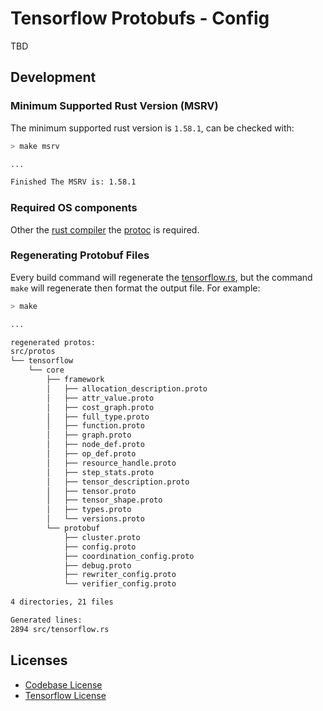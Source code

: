 # Tensorflow Protobufs - Config

TBD

## Development

### Minimum Supported Rust Version (MSRV)

The minimum supported rust version is `1.58.1`, can be checked with:

```bash
> make msrv

...

Finished The MSRV is: 1.58.1
```

### Required OS components

Other the [rust compiler](https://www.rust-lang.org/tools/install) the [protoc](https://grpc.io/docs/protoc-installation/) is required.

### Regenerating Protobuf Files

Every build command will regenerate the [tensorflow.rs](src/tensorflow.rs), but the command `make` will regenerate then format the output file. For example:

```bash
> make

...

regenerated protos:
src/protos
└── tensorflow
    └── core
        ├── framework
        │   ├── allocation_description.proto
        │   ├── attr_value.proto
        │   ├── cost_graph.proto
        │   ├── full_type.proto
        │   ├── function.proto
        │   ├── graph.proto
        │   ├── node_def.proto
        │   ├── op_def.proto
        │   ├── resource_handle.proto
        │   ├── step_stats.proto
        │   ├── tensor_description.proto
        │   ├── tensor.proto
        │   ├── tensor_shape.proto
        │   ├── types.proto
        │   └── versions.proto
        └── protobuf
            ├── cluster.proto
            ├── config.proto
            ├── coordination_config.proto
            ├── debug.proto
            ├── rewriter_config.proto
            └── verifier_config.proto

4 directories, 21 files

Generated lines:
2894 src/tensorflow.rs
```

## Licenses

- [Codebase License](LICENSE)
- [Tensorflow License](https://github.com/tensorflow/tensorflow/blob/v2.10.0/LICENSE)
